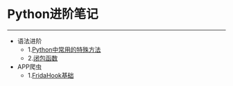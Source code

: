 # Python进阶笔记
****
* 语法进阶
  * 1.[Python中常用的特殊方法](./Src/Python中常用的特殊方法.md)
  * 2.[闭包函数](./Src/Python中的闭包.md)
* APP爬虫
  * 1.[FridaHook基础](./Src/FridaHook基础.md)